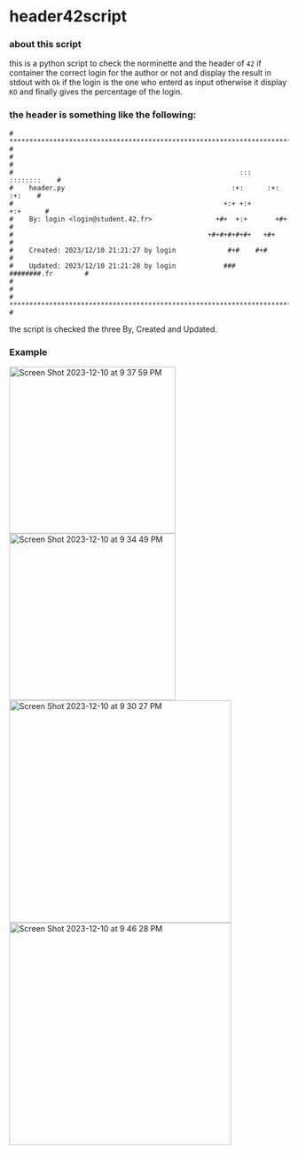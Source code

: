 # header42script

### about this script
this is a python script to check the norminette and the header of `42` if container the correct login for the author or not and display the result in stdout with `Ok` if the login is the one who enterd as input otherwise it display `KO` and finally gives the percentage of the login.

### the header is something like the following:
```
# **************************************************************************** #
#                                                                              #
#                                                         :::      ::::::::    #
#    header.py                                          :+:      :+:    :+:    #
#                                                     +:+ +:+         +:+      #
#    By: login <login@student.42.fr>                +#+  +:+       +#+         #
#                                                 +#+#+#+#+#+   +#+            #
#    Created: 2023/12/10 21:21:27 by login             #+#    #+#              #
#    Updated: 2023/12/10 21:21:28 by login            ###   ########.fr        #
#                                                                              #
# **************************************************************************** #
```

the script is checked the three By, Created and Updated.

### Example
<img width="300" alt="Screen Shot 2023-12-10 at 9 37 59 PM" src="https://github.com/driely01/header42script/assets/41493879/556980b9-dc88-4f31-a39e-b40562d4b8b5">
<img width="300" alt="Screen Shot 2023-12-10 at 9 34 49 PM" src="https://github.com/driely01/header42script/assets/41493879/40563dcc-2139-415f-8d6c-69c429c8e361">
<img width="400" alt="Screen Shot 2023-12-10 at 9 30 27 PM" src="https://github.com/driely01/header42script/assets/41493879/f61f259a-a781-42df-a85b-3f2db70d9336">
<img width="400" alt="Screen Shot 2023-12-10 at 9 46 28 PM" src="https://github.com/driely01/header42script/assets/41493879/b2d95943-46c1-46a9-b68d-e72e239a1a08">